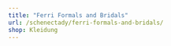 ```yaml
---
title: "Ferri Formals and Bridals"
url: /schenectady/ferri-formals-and-bridals/
shop: Kleidung
---
```

